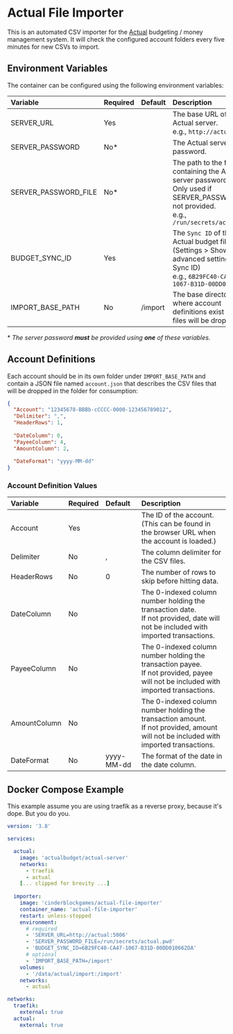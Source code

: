 # Actual File Importer
This is an automated CSV importer for the [Actual](https://github.com/actualbudget/actual/) budgeting / money management system.  It will check the configured account folders every five minutes for new CSVs to import.

## Environment Variables
The container can be configured using the following environment variables:

| Variable             | Required | Default | Description                                                                                                                                       |
|:---------------------|:---------|:--------|:--------------------------------------------------------------------------------------------------------------------------------------------------|
| SERVER_URL           | Yes      |         | The base URL of the Actual server.<br/>e.g., `http://actual:5006`                                                                                 |
| SERVER_PASSWORD      | No*      |         | The Actual server password.                                                                                                                       |
| SERVER_PASSWORD_FILE | No*      |         | The path to the file containing the Actual server password.<br/>Only used if SERVER_PASSWORD is not provided.<br/>e.g., `/run/secrets/actual.pwd` |
| BUDGET_SYNC_ID       | Yes      |         | The `Sync ID` of the Actual budget file.  (Settings > Show advanced settings > Sync ID)<br/>e.g., `6B29FC40-CA47-1067-B31D-00DD010662DA`          |
| IMPORT_BASE_PATH     | No       | /import | The base directory where account definitions exist and CSV files will be dropped.                                                                 |
&ast; *The server password **must** be provided using **one** of these variables.*

## Account Definitions
Each account should be in its own folder under `IMPORT_BASE_PATH` and contain a JSON file named `account.json` that describes the CSV files that will be dropped in the folder for consumption:
```json
{
  "Account": "12345678-BBBb-cCCCC-0000-123456789012",
  "Delimiter": ",",
  "HeaderRows": 1,
  
  "DateColumn": 0, 
  "PayeeColumn": 4,
  "AmountColumn": 2,
  
  "DateFormat": "yyyy-MM-dd"
}
```
### Account Definition Values
| Variable     | Required | Default    | Description                                                                                                                              |
|:-------------|:---------|:-----------|:-----------------------------------------------------------------------------------------------------------------------------------------|
| Account      | Yes      |            | The ID of the account.<br/>(This can be found in the browser URL when the account is loaded.)                                            |
| Delimiter    | No       | ,          | The column delimiter for the CSV files.                                                                                                  |
| HeaderRows   | No       | 0          | The number of rows to skip before hitting data.                                                                                          |
| DateColumn   | No       |            | The 0-indexed column number holding the transaction date.<br/>If not provided, date will not be included with imported transactions.     |
| PayeeColumn  | No       |            | The 0-indexed column number holding the transaction payee.<br/>If not provided, payee will not be included with imported transactions.   |
| AmountColumn | No       |            | The 0-indexed column number holding the transaction amount.<br/>If not provided, amount will not be included with imported transactions. |
| DateFormat   | No       | yyyy-MM-dd | The format of the date in the date column.                                                                                               |

## Docker Compose Example
This example assume you are using traefik as a reverse proxy, because it's dope.  But you do you.

```yaml
version: '3.8'

services:

  actual:
    image: 'actualbudget/actual-server'
    networks:
      - traefik
      - actual
    [... clipped for brevity ...]
    
  importer:
    image: 'cinderblockgames/actual-file-importer'
    container_name: 'actual-file-importer'
    restart: unless-stopped
    environment:
      # required
      - 'SERVER_URL=http://actual:5006'
      - 'SERVER_PASSWORD_FILE=/run/secrets/actual.pwd'
      - 'BUDGET_SYNC_ID=6B29FC40-CA47-1067-B31D-00DD010662DA'
      # optional
      - 'IMPORT_BASE_PATH=/import'
    volumes:
      - '/data/actual/import:/import'
    networks:
      - actual

networks:
  traefik:
    external: true
  actual:
    external: true
```
